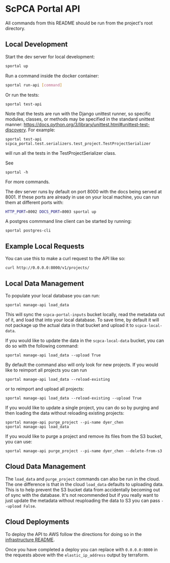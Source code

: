 # ScPCA Portal API

All commands from this README should be run from the project's root directory.

## Local Development

Start the dev server for local development:

```bash
sportal up
```

Run a command inside the docker container:

```bash
sportal run-api [command]
```

Or run the tests:

```
sportal test-api
```

Note that the tests are run with the Django unittest runner, so specific modules, classes, or methods may be specified in the standard unittest manner: https://docs.python.org/3/library/unittest.html#unittest-test-discovery.
For example:
```
sportal test-api scpca_portal.test.serializers.test_project.TestProjectSerializer
```

will run all the tests in the TestProjectSerializer class.

See
```
sportal -h
```

For more commands.

The dev server runs by default on port 8000 with the docs being served at 8001.
If these ports are already in use on your local machine, you can run them at different ports with:

```bash
HTTP_PORT=8002 DOCS_PORT=8003 sportal up
```

A postgres commmand line client can be started by running:

```
sportal postgres-cli
```

## Example Local Requests

You can use this to make a curl request to the API like so:

```
curl http://0.0.0.0:8000/v1/projects/
```


## Local Data Management

To populate your local database you can run:

```
sportal manage-api load_data
```

This will sync the `scpca-portal-inputs` bucket locally, read the metadata out of it, and load that into your local database.
To save time, by default it will not package up the actual data in that bucket and upload it to `scpca-local-data`.

If you would like to update the data in the `scpca-local-data` bucket, you can do so with the following command:

```
sportal manage-api load_data --upload True
```

By default the command also will only look for new projects.
If you would like to reimport all projects you can run

```
sportal manage-api load_data --reload-existing
```

or to reimport and upload all projects:

```
sportal manage-api load_data --reload-existing --upload True
```

If you would like to update a single project, you can do so by purging and then loading the data without reloading existing projects:

```
sportal manage-api purge_project --pi-name dyer_chen
sportal manage-api load_data
```

If you would like to purge a project and remove its files from the S3 bucket, you can use:

```
sportal manage-api purge_project --pi-name dyer_chen --delete-from-s3
```

## Cloud Data Management

The `load_data` and `purge_project` commands can also be run in the cloud.
The one difference is that in the cloud `load_data` defaults to uploading data.
This is to help prevent the S3 bucket data from accidentally becoming out of sync with the database.
It's not recommended but if you really want to just update the metadata without reuploading the data to S3 you can pass `--upload False`.

## Cloud Deployments

To deploy the API to AWS follow the directions for doing so in the [infrastructure README](../infrastructure/README.md).

Once you have completed a deploy you can replace with `0.0.0.0:8000` in the requests above with the `elastic_ip_address` output by terraform.
